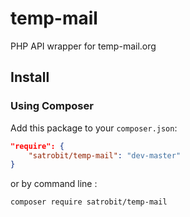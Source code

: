 # temp-mail
PHP API wrapper for temp-mail.org
## Install
### Using Composer
Add this package to your `composer.json`:
```json
"require": {
    "satrobit/temp-mail": "dev-master"
}
```
or by command line :
```bash
composer require satrobit/temp-mail
```
